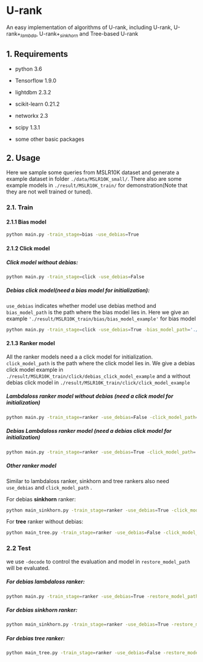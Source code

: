 # U-rank

An easy implementation of algorithms of  U-rank, including U-rank, U-rank+$_{lambda}$, U-rank+$_{sinkhorn}$ and Tree-based U-rank

## 1. Requirements

* python 3.6

* Tensorflow 1.9.0

* lightdbm 2.3.2

* scikit-learn 0.21.2 

* networkx 2.3

* scipy 1.3.1

* some other basic packages

  

## 2. Usage

Here we sample some queries from MSLR10K dataset and generate a example dataset in folder `./data/MSLR10K_small/`. There also are some example models in `./result/MSLR10K_train/` for demonstration(Note that they are not well trained or tuned).

### 2.1. Train

#### 2.1.1 Bias model

```bash
python main.py -train_stage=bias -use_debias=True 
```

#### 2.1.2 Click model

##### Click model without debias:

```bash
python main.py -train_stage=click -use_debias=False
```

##### Debias click model(need a bias model for initialization):

`use_debias` indicates whether model use debias method and  `bias_model_path` is the path where the bias model lies in. Here we give an example `'./result/MSLR10K_train/bias/bias_model_example'` for bias model

```bash
python main.py -train_stage=click -use_debias=True -bias_model_path='./result/MSLR10K_train/bias/bias_model_example/'
```

#### 2.1.3 Ranker model

All the ranker models need a a click model for initialization. `click_model_path` is the path where the click model lies in. We give a debias click model example in `./result/MSLR10K_train/click/debias_click_model_example` and a without debias click model in `./result/MSLR10K_train/click/click_model_example`

##### Lambdaloss ranker model without debias (need a click model for initialization)

```bash
python main.py -train_stage=ranker -use_debias=False -click_model_path='./result/MSLR10K_train/click/click_model_example'
```

##### Debias Lambdaloss ranker model (need a debias click model for initialization)

```bash
python main.py -train_stage=ranker -use_debias=True -click_model_path='./result/MSLR10K_train/click/debias_click_model_example'
```

##### Other ranker model

Similar to lambdaloss ranker, sinkhorn  and tree rankers also need `use_debias` and `click_model_path` .

For debias **sinkhorn** ranker:

```bash
python main_sinkhorn.py -train_stage=ranker -use_debias=True -click_model_path='./result/MSLR10K_train/click/debias_click_model_example'
```

For **tree** ranker without debias:

```bash
python main_tree.py -train_stage=ranker -use_debias=False -click_model_path='./result/MSLR10K_train/click/click_model_example'
```

### 2.2 Test

we use `-decode` to control the evaluation and model in `restore_model_path` will be evaluated.

##### For debias lambdaloss ranker:

```bash
python main.py -train_stage=ranker -use_debias=True -restore_model_path='./result/MSLR10K_train/ranker/lambdaloss/debias_lambda_ranker_model_example' -decode
```

##### For debias sinkhorn ranker:

```bash
python main_sinkhorn.py -train_stage=ranker -use_debias=True -restore_model_path='./result/MSLR10K_train/ranker/sinkhorn/debias_sinkhorn_ranker_model_example' -decode
```

##### For debias tree ranker:

```bash
python main_tree.py -train_stage=ranker -use_debias=False -restore_model_path='./result/MSLR10K_train/ranker/tree/tree_ranker_model_example' -decode
```





